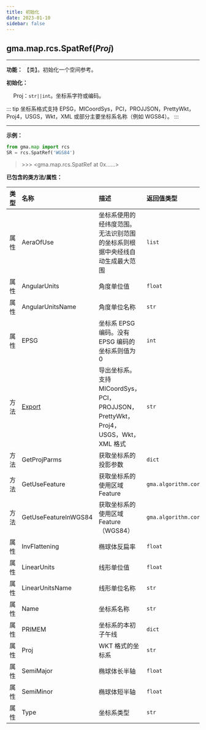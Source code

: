 ```yaml
---
title: 初始化
date: 2023-01-10
sidebar: false
---
```


## gma.map.rcs.**SpatRef**(*Proj*)

---

**功能：** 【类】。初始化一个空间参考。

**初始化：**

&emsp; Proj：`str||int`。坐标系字符或编码。

::: tip 坐标系格式支持
EPSG，MICoordSys，PCI，PROJJSON，PrettyWkt，Proj4，USGS，Wkt，XML 或部分主要坐标系名称（例如 WGS84）。
::: 

---

**示例：**
```python
from gma.map import rcs
SR = rcs.SpatRef('WGS84')
```

> \>>> <gma.map.rcs.SpatRef at 0x......>

**已包含的类方法/属性：**

| 类型  | 名称          | 描述                                                         | 返回值类型       |
| :----- | :------------- | :------------------------------------------ | :---------- |
| 属性     | AeraOfUse      | 坐标系使用的经纬度范围。无法识别范围的坐标系则根据中央经线自动生成最大范围         |   `list`      |
| 属性     | AngularUnits   | 角度单位值                                                  |    `float`        |
| 属性     | AngularUnitsName  |  角度单位名称                           |   `str`         |
| 属性     | EPSG    | 坐标系 EPSG 编码。没有 EPSG 编码的坐标系则值为 0          | `int`      |
| 方法     | [Export](/UserGuide/map/rcs/SpatRef/Export.html)    | 导出坐标系。支持 MICoordSys，PCI，PROJJSON，PrettyWkt，Proj4，USGS，Wkt，XML 格式      | `str` |
| 方法     | GetProjParms    | 获取坐标系的投影参数          |  `dict`       |
| 方法     | GetUseFeature    | 获取坐标系的使用区域 Feature          |  `gma.algorithm.core.dataio.Feature`       |
| 方法     | GetUseFeatureInWGS84   | 获取坐标系的使用区域 Feature（WGS84）         |    `gma.algorithm.core.dataio.Feature`         |
| 属性     | InvFlattening    | 椭球体反扁率          |    `float`         |
| 属性     | LinearUnits    | 线形单位值          |    `float`         |
| 属性     | LinearUnitsName   | 线形单位名称         |    `str`         |
| 属性     | Name    | 坐标系名称          |   `str`          |
| 属性     | PRIMEM    | 坐标系的本初子午线          |      `dict`       |
| 属性     | Proj    | WKT 格式的坐标系          |   `str`          |
| 属性     | SemiMajor   | 椭球体长半轴          |  `float`           |
| 属性     | SemiMinor   | 椭球体短半轴          |    `float`      |
| 属性     | Type   | 坐标系类型          |  `str`      |


